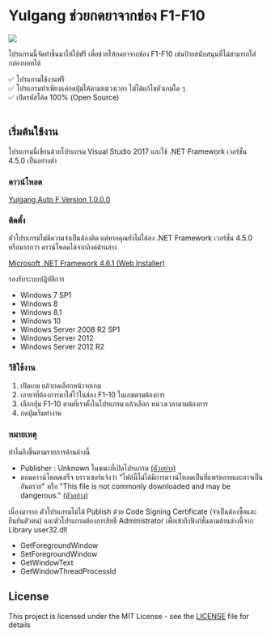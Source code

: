 # Yulgang ช่วยกดยาจากช่อง F1-F10

![](https://i.imgur.com/38WPQsE.png)

โปรแกรมนี้จัดทำขึ้นมาให้ใช้ฟรี เพื่อช่วยให้กดยาจากช่อง F1-F10 เช่นป้ายสนับสนุนที่ไม่สามารถใส่กล่องบอทได้

✅ โปรแกรมใช้งานฟรี\
✅ โปรแกรมทำเพียงแค่กดปุ่มให้ตามหน่วงเวลา ไม่ได้แก้ไขตัวเกมใด ๆ\
✅ เปิดรหัสโค้ด 100% (Open Source)
<br/>
<br/>
## เริ่มต้นใช้งาน

โปรแกรมนี้เขียนด้วยโปรแกรม Visual Studio 2017 และใช้ .NET Framework เวอร์ชั่น 4.5.0 เป็นอย่างต่ำ
### ดาวน์โหลด
[Yulgang Auto F Version 1.0.0.0](https://github.com/meawmuay/yulgang-auto-f/releases/download/v1.0.0.0/Yulgang.Auto.F.1.0.0.0.rar "Yulgang Auto F Latest Version")

### ติดตั้ง
ตัวโปรแกรมไม่มีความจำเป็นต้องติด แต่หากคุณยังไม่ได้ลง .NET Framework เวอร์ชั่น 4.5.0 หรือมากกว่า ดาวน์โหลดได้จากลิงค์ด้านล่าง

[Microsoft .NET Framework 4.6.1 (Web Installer)](https://www.microsoft.com/en-us/download/details.aspx?id=49981 "Microsoft .NET Framework 4.6.1 (Web Installer)")

รองรับระบบปฏิบัติการ
- Windows 7 SP1
- Windows 8
- Windows 8.1
- Windows 10
- Windows Server 2008 R2 SP1
- Windows Server 2012
- Windows Server 2012 R2

### วิธีใช้งาน
1. เปิดเกม แล้วกดเลือกหน้าจอเกม
2. เอายาที่ต้องการมาใส่ไว้ในช่อง F1-10 ในเกมตามต้องการ
3. เลือกปุ่ม F1-10 ตามที่เราตั้งในโปรแกรม แล้วเลือก หน่วงเวลาตามต้องการ
4. กดปุ่มเริ่มทำงาน


### หมายเหตุ
ทำไมถึงขึ้นตามรายการด้านล่างนี้
- Publisher : Unknown ในขณะที่เปิดโปรแกรม [(ตัวอย่าง)](https://i.imgur.com/peSlQDG.png "(ตัวอย่าง)")
- ตอนดาวน์โหลดเสร็จ บราวเซอร์แจ้งว่า "ไฟล์นี้ไม่ได้มีการดาวน์โหลดเป็นที่แพร่หลายและอาจเป็นอันตราย" หรือ "This file is not commonly downloaded and may be dangerous." [(ตัวอย่าง)](https://i.imgur.com/FkxEtZs.png "(ตัวอย่าง)")

เนื่องมาจาก ตัวโปรแกรมไม่ได้ Publish ด้วย Code Signing Certificate (จำเป็นต้องซื้อและยืนยันตัวตน) และตัวโปรแกรมต้องการสิทธิ์ Administrator เพื่อเข้าถึงฟังก์ชั่นตามด้านล่างนี้จาก Library user32.dll
- GetForegroundWindow
- SetForegroundWindow
- GetWindowText
- GetWindowThreadProcessId


## License

This project is licensed under the MIT License - see the [LICENSE](LICENSE) file for details